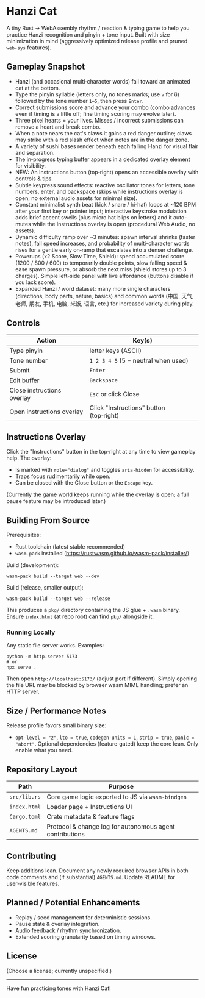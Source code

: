 # Hanzi Cat

A tiny Rust → WebAssembly rhythm / reaction & typing game to help you practice Hanzi recognition and pinyin + tone input. Built with size minimization in mind (aggressively optimized release profile and pruned `web-sys` features).

## Gameplay Snapshot
- Hanzi (and occasional multi‑character words) fall toward an animated cat at the bottom.
- Type the pinyin syllable (letters only, no tones marks; use `v` for ü) followed by the tone number `1–5`, then press `Enter`.
- Correct submissions score and advance your combo (combo advances even if timing is a little off; fine timing scoring may evolve later).
- Three pixel hearts = your lives. Misses / incorrect submissions can remove a heart and break combo.
- When a note nears the cat's claws it gains a red danger outline; claws may strike with a red slash effect when notes are in the danger zone.
- A variety of sushi bases render beneath each falling Hanzi for visual flair and separation.
- The in‑progress typing buffer appears in a dedicated overlay element for visibility.
- NEW: An Instructions button (top‑right) opens an accessible overlay with controls & tips.
- Subtle keypress sound effects: reactive oscillator tones for letters, tone numbers, enter, and backspace (skips while instructions overlay is open; no external audio assets for minimal size).
- Constant minimalist synth beat (kick / snare / hi-hat) loops at ~120 BPM after your first key or pointer input; interactive keystroke modulation adds brief accent swells (plus micro hat blips on letters) and it auto-mutes while the Instructions overlay is open (procedural Web Audio, no assets).
- Dynamic difficulty ramp over ~3 minutes: spawn interval shrinks (faster notes), fall speed increases, and probability of multi-character words rises for a gentle early on‑ramp that escalates into a denser challenge.
- Powerups (x2 Score, Slow Time, Shield): spend accumulated score (1200 / 800 / 600) to temporarily double points, slow falling speed & ease spawn pressure, or absorb the next miss (shield stores up to 3 charges). Simple left-side panel with live affordance (buttons disable if you lack score).
- Expanded Hanzi / word dataset: many more single characters (directions, body parts, nature, basics) and common words (中国, 天气, 老师, 朋友, 手机, 电脑, 米饭, 语言, etc.) for increased variety during play.

## Controls
| Action | Key(s) |
| ------ | ------ |
| Type pinyin | letter keys (ASCII) |
| Tone number | `1 2 3 4 5` (5 = neutral when used) |
| Submit | `Enter` |
| Edit buffer | `Backspace` |
| Close instructions overlay | `Esc` or click Close |
| Open instructions overlay | Click "Instructions" button (top‑right) |

## Instructions Overlay
Click the "Instructions" button in the top‑right at any time to view gameplay help. The overlay:
- Is marked with `role="dialog"` and toggles `aria-hidden` for accessibility.
- Traps focus rudimentarily while open.
- Can be closed with the Close button or the `Escape` key.

(Currently the game world keeps running while the overlay is open; a full pause feature may be introduced later.)

## Building From Source
Prerequisites:
- Rust toolchain (latest stable recommended)
- `wasm-pack` installed (https://rustwasm.github.io/wasm-pack/installer/)

Build (development):
```
wasm-pack build --target web --dev
```

Build (release, smaller output):
```
wasm-pack build --target web --release
```
This produces a `pkg/` directory containing the JS glue + `.wasm` binary. Ensure `index.html` (at repo root) can find `pkg/` alongside it.

### Running Locally
Any static file server works. Examples:
```
python -m http.server 5173
# or
npx serve .
```
Then open `http://localhost:5173/` (adjust port if different). Simply opening the file URL may be blocked by browser wasm MIME handling; prefer an HTTP server.

## Size / Performance Notes
Release profile favors small binary size:
- `opt-level = "z"`, `lto = true`, `codegen-units = 1`, `strip = true`, `panic = "abort"`.
Optional dependencies (feature‑gated) keep the core lean. Only enable what you need.

## Repository Layout
| Path | Purpose |
| ---- | ------- |
| `src/lib.rs` | Core game logic exported to JS via `wasm-bindgen` |
| `index.html` | Loader page + Instructions UI |
| `Cargo.toml` | Crate metadata & feature flags |
| `AGENTS.md` | Protocol & change log for autonomous agent contributions |

## Contributing
Keep additions lean. Document any newly required browser APIs in both code comments and (if substantial) `AGENTS.md`. Update README for user‑visible features.

## Planned / Potential Enhancements
- Replay / seed management for deterministic sessions.
- Pause state & overlay integration.
- Audio feedback / rhythm synchronization.
- Extended scoring granularity based on timing windows.

## License
(Choose a license; currently unspecified.)

---
Have fun practicing tones with Hanzi Cat!

